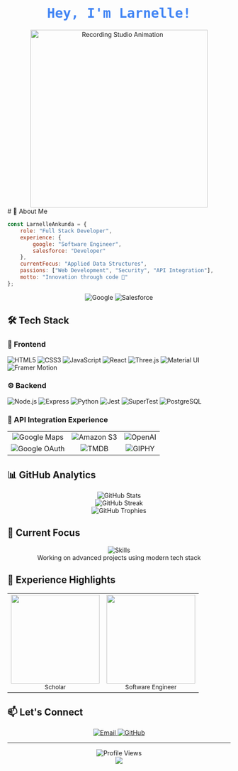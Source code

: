  <div align="center">
  <h1 style="font-family: 'Fira Code', monospace; font-weight: 700; font-size: 30px; color: #4285F4;">
    Hey, I'm Larnelle!
  </h1>
  <img width="400" src="https://media.giphy.com/media/bNnEPuKewBhcItuUUY/giphy.gif" alt="Recording Studio Animation"/>
</div>
# 💫 About Me 

```javascript
const LarnelleAnkunda = {
    role: "Full Stack Developer",
    experience: {
        google: "Software Engineer",
        salesforce: "Developer"
    },
    currentFocus: "Applied Data Structures",
    passions: ["Web Development", "Security", "API Integration"],
    motto: "Innovation through code 🚀"
};
```

<div align="center">
  <img src="https://custom-icon-badges.demolab.com/badge/-Prev.%20Google-4285F4?style=for-the-badge&logo=google&logoColor=white" alt="Google" />
  <img src="https://custom-icon-badges.demolab.com/badge/-Incoming%20Salesforce-00A1E0?style=for-the-badge&logo=salesforce&logoColor=white" alt="Salesforce" />
</div>

## 🛠️ Tech Stack

### 🎨 Frontend
![HTML5](https://img.shields.io/badge/-HTML5-E34F26?style=for-the-badge&logo=html5&logoColor=white)
![CSS3](https://img.shields.io/badge/-CSS3-1572B6?style=for-the-badge&logo=css3&logoColor=white)
![JavaScript](https://img.shields.io/badge/-JavaScript-F7DF1E?style=for-the-badge&logo=javascript&logoColor=black)
![React](https://img.shields.io/badge/-React-61DAFB?style=for-the-badge&logo=react&logoColor=black)
![Three.js](https://img.shields.io/badge/-Three.js-000000?style=for-the-badge&logo=three.js&logoColor=white)
![Material UI](https://img.shields.io/badge/-Material%20UI-0081CB?style=for-the-badge&logo=mui&logoColor=white)
![Framer Motion](https://img.shields.io/badge/-Framer%20Motion-0055FF?style=for-the-badge&logo=framer&logoColor=white)

### ⚙️ Backend
![Node.js](https://img.shields.io/badge/-Node.js-339933?style=for-the-badge&logo=node.js&logoColor=white)
![Express](https://img.shields.io/badge/-Express-000000?style=for-the-badge&logo=express&logoColor=white)
![Python](https://img.shields.io/badge/-Python-3776AB?style=for-the-badge&logo=python&logoColor=white)
![Jest](https://img.shields.io/badge/-Jest-C21325?style=for-the-badge&logo=jest&logoColor=white)
![SuperTest](https://img.shields.io/badge/-SuperTest-4B32C3?style=for-the-badge&logo=supertest&logoColor=white)
![PostgreSQL](https://img.shields.io/badge/-PostgreSQL-336791?style=for-the-badge&logo=postgresql&logoColor=white)

### 🔌 API Integration Experience
<div align="center">
  <table>
    <tr>
      <td align="center">
        <img src="https://custom-icon-badges.demolab.com/badge/-Google%20Maps%20API-4285F4?style=for-the-badge&logo=google-maps&logoColor=white" alt="Google Maps" />
      </td>
      <td align="center">
        <img src="https://custom-icon-badges.demolab.com/badge/-Amazon%20S3-232F3E?style=for-the-badge&logo=amazon-aws&logoColor=white" alt="Amazon S3" />
      </td>
      <td align="center">
        <img src="https://custom-icon-badges.demolab.com/badge/-OpenAI%20API-412991?style=for-the-badge&logo=openai&logoColor=white" alt="OpenAI" />
      </td>
    </tr>
    <tr>
      <td align="center">
        <img src="https://custom-icon-badges.demolab.com/badge/-Google%20OAuth-4285F4?style=for-the-badge&logo=google&logoColor=white" alt="Google OAuth" />
      </td>
      <td align="center">
        <img src="https://custom-icon-badges.demolab.com/badge/-TMDB%20API-01B4E4?style=for-the-badge&logo=themoviedatabase&logoColor=white" alt="TMDB" />
      </td>
      <td align="center">
        <img src="https://custom-icon-badges.demolab.com/badge/-GIPHY%20API-FF6666?style=for-the-badge&logo=giphy&logoColor=white" alt="GIPHY" />
      </td>
    </tr>
  </table>
</div>

## 📊 GitHub Analytics

<div align="center">
  <img src="https://github-stats-alpha.vercel.app/api?username=larnelle15&cc=22272e&tc=37BCF6&ic=fff&bc=0000" alt="GitHub Stats" />
</div>

<div align="center">
  <img src="https://github-readme-streak-stats.herokuapp.com/?user=larnelle15&theme=tokyonight&hide_border=true" alt="GitHub Streak" />
</div>

<div align="center">
  <img src="https://github-profile-trophy.vercel.app/?username=larnelle15&theme=tokyonight&no-frame=true&column=7" alt="GitHub Trophies" />
</div>

## 🎯 Current Focus

<div align="center">
  <img src="https://skillicons.dev/icons?i=python,javascript,react,nodejs" alt="Skills" /><br/>
  Working on advanced projects using modern tech stack
</div>

## 💼 Experience Highlights

<div align="center">
  <table>
    <tr>
      <td align="center">
        <img src="https://custom-icon-badges.demolab.com/badge/-Google-4285F4?style=for-the-badge&logo=google&logoColor=white" width="200"/>
        <br/>
        <sub>Scholar</sub>
      </td>
      <td align="center">
        <img src="https://custom-icon-badges.demolab.com/badge/-Salesforce-00A1E0?style=for-the-badge&logo=salesforce&logoColor=white" width="200"/>
        <br/>
        <sub>Software Engineer</sub>
      </td>
    </tr>
  </table>
</div>

## 📫 Let's Connect

<div align="center">
  <a href="mailto:larnelleankunda50@gmail.com">
    <img src="https://custom-icon-badges.demolab.com/badge/-Email%20Me-D14836?style=for-the-badge&logo=gmail&logoColor=white" alt="Email" />
  </a>
  <a href="https://github.com/larnelle15">
    <img src="https://custom-icon-badges.demolab.com/badge/-GitHub-181717?style=for-the-badge&logo=github&logoColor=white" alt="GitHub" />
  </a>
</div>

---
<div align="center">
  <img src="https://komarev.com/ghpvc/?username=larnelle15&style=for-the-badge&color=0891b2" alt="Profile Views" />
</div>

<div align="center">
  <img src="https://capsule-render.vercel.app/api?type=waving&color=gradient&height=100&section=footer&animation=twinkling" />
</div>
